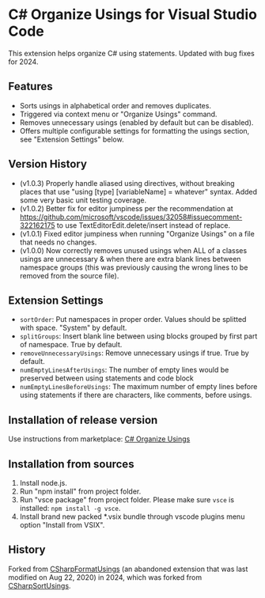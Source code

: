 # C# Organize Usings for Visual Studio Code

This extension helps organize C# using statements.  Updated with bug fixes for 2024.

## Features

* Sorts usings in alphabetical order and removes duplicates.
* Triggered via context menu or "Organize Usings" command.
* Removes unnecessary usings (enabled by default but can be disabled).
* Offers multiple configurable settings for formatting the usings section, see "Extension Settings" below.

## Version History

* (v1.0.3) Properly handle aliased using directives, without breaking places that use "using [type] [variableName] = whatever" syntax.  Added some very basic unit testing coverage.
* (v1.0.2) Better fix for editor jumpiness per the recommendation at https://github.com/microsoft/vscode/issues/32058#issuecomment-322162175 to use TextEditorEdit.delete/insert instead of replace.
* (v1.0.1) Fixed editor jumpiness when running "Organize Usings" on a file that needs no changes.
* (v1.0.0) Now correctly removes unused usings when ALL of a classes usings are unnecessary & when there are extra blank lines between namespace groups (this was previously causing the wrong lines to be removed from the source file).

## Extension Settings

* `sortOrder`: Put namespaces in proper order. Values should be splitted with space. "System" by default.
* `splitGroups`: Insert blank line between using blocks grouped by first part of namespace. True by default.
* `removeUnnecessaryUsings`: Remove unnecessary usings if true. True by default.
* `numEmptyLinesAfterUsings`: The number of empty lines would be preserved between using statements and code block
* `numEmptyLinesBeforeUsings`: The maximum number of empty lines before using statements if there are characters, like comments, before usings.

## Installation of release version

Use instructions from marketplace: [C# Organize Usings](https://marketplace.visualstudio.com/items?itemName=jeremycaron.csharp-organize-usings)

## Installation from sources

1. Install node.js.
2. Run "npm install" from project folder.
3. Run "vsce package" from project folder. Please make sure `vsce` is installed: `npm install -g vsce`.
4. Install brand new packed *.vsix bundle through vscode plugins menu option "Install from VSIX".

## History

Forked from [CSharpFormatUsings](https://marketplace.visualstudio.com/items?itemName=gaoshan0621.csharp-format-usings) (an abandoned extension that was last modified on Aug 22, 2020) in 2024, which was forked from [CSharpSortUsings](https://marketplace.visualstudio.com/items?itemName=jongrant.csharpsortusings).
